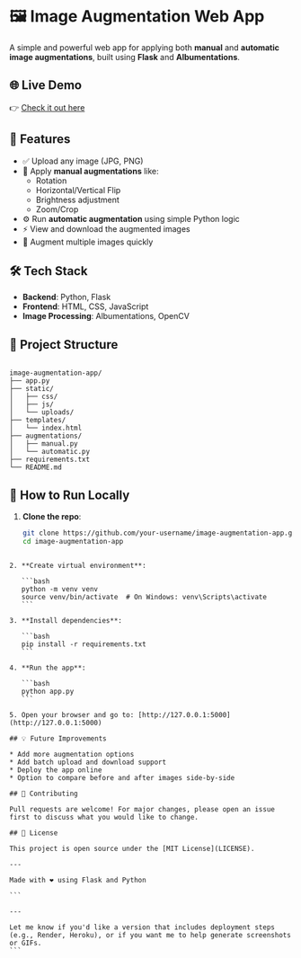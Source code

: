 # 🖼️ Image Augmentation Web App

A simple and powerful web app for applying both **manual** and **automatic image augmentations**, built using **Flask** and **Albumentations**.

## 🌐 Live Demo

👉 [Check it out here](https://image-augmentation-app-nit0.onrender.com/)

## 🚀 Features

- ✅ Upload any image (JPG, PNG)
- 🔧 Apply **manual augmentations** like:
  - Rotation
  - Horizontal/Vertical Flip
  - Brightness adjustment
  - Zoom/Crop
- ⚙️ Run **automatic augmentation** using simple Python logic
- ⚡ View and download the augmented images
- 🔄 Augment multiple images quickly

## 🛠️ Tech Stack

- **Backend**: Python, Flask
- **Frontend**: HTML, CSS, JavaScript
- **Image Processing**: Albumentations, OpenCV

## 📂 Project Structure

```

image-augmentation-app/
├── app.py
├── static/
│   ├── css/
│   ├── js/
│   └── uploads/
├── templates/
│   └── index.html
├── augmentations/
│   ├── manual.py
│   └── automatic.py
├── requirements.txt
└── README.md

````

## 🧪 How to Run Locally

1. **Clone the repo**:
   ```bash
   git clone https://github.com/your-username/image-augmentation-app.git
   cd image-augmentation-app
````

2. **Create virtual environment**:

   ```bash
   python -m venv venv
   source venv/bin/activate  # On Windows: venv\Scripts\activate
   ```

3. **Install dependencies**:

   ```bash
   pip install -r requirements.txt
   ```

4. **Run the app**:

   ```bash
   python app.py
   ```

5. Open your browser and go to: [http://127.0.0.1:5000](http://127.0.0.1:5000)

## 💡 Future Improvements

* Add more augmentation options
* Add batch upload and download support
* Deploy the app online
* Option to compare before and after images side-by-side

## 🤝 Contributing

Pull requests are welcome! For major changes, please open an issue first to discuss what you would like to change.

## 📄 License

This project is open source under the [MIT License](LICENSE).

---

Made with ❤️ using Flask and Python

```

---

Let me know if you'd like a version that includes deployment steps (e.g., Render, Heroku), or if you want me to help generate screenshots or GIFs.
```
